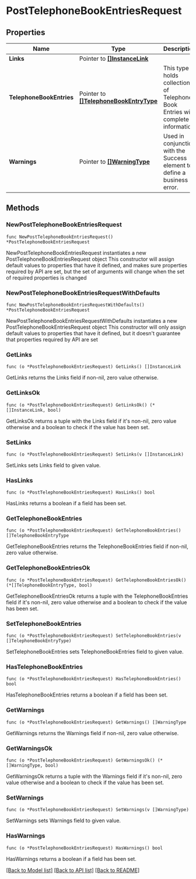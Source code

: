 # PostTelephoneBookEntriesRequest

## Properties

Name | Type | Description | Notes
------------ | ------------- | ------------- | -------------
**Links** | Pointer to [**[]InstanceLink**](InstanceLink.md) |  | [optional] 
**TelephoneBookEntries** | Pointer to [**[]TelephoneBookEntryType**](TelephoneBookEntryType.md) | This type holds collection of Telephone Book Entries with complete information. | [optional] 
**Warnings** | Pointer to [**[]WarningType**](WarningType.md) | Used in conjunction with the Success element to define a business error. | [optional] 

## Methods

### NewPostTelephoneBookEntriesRequest

`func NewPostTelephoneBookEntriesRequest() *PostTelephoneBookEntriesRequest`

NewPostTelephoneBookEntriesRequest instantiates a new PostTelephoneBookEntriesRequest object
This constructor will assign default values to properties that have it defined,
and makes sure properties required by API are set, but the set of arguments
will change when the set of required properties is changed

### NewPostTelephoneBookEntriesRequestWithDefaults

`func NewPostTelephoneBookEntriesRequestWithDefaults() *PostTelephoneBookEntriesRequest`

NewPostTelephoneBookEntriesRequestWithDefaults instantiates a new PostTelephoneBookEntriesRequest object
This constructor will only assign default values to properties that have it defined,
but it doesn't guarantee that properties required by API are set

### GetLinks

`func (o *PostTelephoneBookEntriesRequest) GetLinks() []InstanceLink`

GetLinks returns the Links field if non-nil, zero value otherwise.

### GetLinksOk

`func (o *PostTelephoneBookEntriesRequest) GetLinksOk() (*[]InstanceLink, bool)`

GetLinksOk returns a tuple with the Links field if it's non-nil, zero value otherwise
and a boolean to check if the value has been set.

### SetLinks

`func (o *PostTelephoneBookEntriesRequest) SetLinks(v []InstanceLink)`

SetLinks sets Links field to given value.

### HasLinks

`func (o *PostTelephoneBookEntriesRequest) HasLinks() bool`

HasLinks returns a boolean if a field has been set.

### GetTelephoneBookEntries

`func (o *PostTelephoneBookEntriesRequest) GetTelephoneBookEntries() []TelephoneBookEntryType`

GetTelephoneBookEntries returns the TelephoneBookEntries field if non-nil, zero value otherwise.

### GetTelephoneBookEntriesOk

`func (o *PostTelephoneBookEntriesRequest) GetTelephoneBookEntriesOk() (*[]TelephoneBookEntryType, bool)`

GetTelephoneBookEntriesOk returns a tuple with the TelephoneBookEntries field if it's non-nil, zero value otherwise
and a boolean to check if the value has been set.

### SetTelephoneBookEntries

`func (o *PostTelephoneBookEntriesRequest) SetTelephoneBookEntries(v []TelephoneBookEntryType)`

SetTelephoneBookEntries sets TelephoneBookEntries field to given value.

### HasTelephoneBookEntries

`func (o *PostTelephoneBookEntriesRequest) HasTelephoneBookEntries() bool`

HasTelephoneBookEntries returns a boolean if a field has been set.

### GetWarnings

`func (o *PostTelephoneBookEntriesRequest) GetWarnings() []WarningType`

GetWarnings returns the Warnings field if non-nil, zero value otherwise.

### GetWarningsOk

`func (o *PostTelephoneBookEntriesRequest) GetWarningsOk() (*[]WarningType, bool)`

GetWarningsOk returns a tuple with the Warnings field if it's non-nil, zero value otherwise
and a boolean to check if the value has been set.

### SetWarnings

`func (o *PostTelephoneBookEntriesRequest) SetWarnings(v []WarningType)`

SetWarnings sets Warnings field to given value.

### HasWarnings

`func (o *PostTelephoneBookEntriesRequest) HasWarnings() bool`

HasWarnings returns a boolean if a field has been set.


[[Back to Model list]](../README.md#documentation-for-models) [[Back to API list]](../README.md#documentation-for-api-endpoints) [[Back to README]](../README.md)


